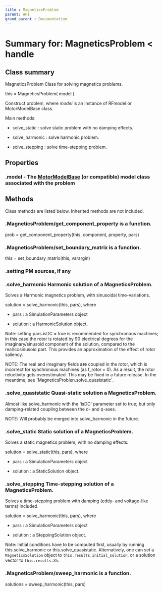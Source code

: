 ```yaml
---
title : MagneticsProblem
parent: API
grand_parent : Documentation
---
```

# Summary for: **MagneticsProblem**  < handle

## Class summary

MagneticsProblem Class for solving magnetics problems.

this = MagneticsProblem( model )

Construct problem, where *model*  is an instance of RFmodel or
MotorModelBase class.

Main methods:

* solve_static : solve static problem with no damping effects.

* solve_harmonic : solve harmonic problem.

* solve_stepping : solve time-stepping problem.

## Properties

### .**model** - The [MotorModelBase](MotorModelBase.html) (or compatible) model class associated with the problem


## Methods

Class methods are listed below. Inherited methods are not included.

### .MagneticsProblem/**get_component_property** is a function.
prob = get_component_property(this, component, property, pars)

### .MagneticsProblem/**set_boundary_matrix** is a function.
this = set_boundary_matrix(this, varargin)

### .setting PM sources, if any

### .**solve_harmonic** Harmonic solution of a MagneticsProblem.

Solves a Harmonic magnetics problem, with sinusoidal time-variations.

solution = solve_harmonic(this, pars), where

* pars : a SimulationParameters object

* solution : a HarmonicSolution object.

Note: setting pars.isDC = true is recommended for synchronous machines;
in this case the rotor is rotated by 90 electrical degrees for the
imaginary/sinusoid component of the solution, compared to the
real/cosinusoid part. This provides an approximation of the effect of
rotor saliency.

NOTE: The real and imaginary fields **are**  coupled in the rotor, which is
incorrect for synchronous machines (as f_rotor = 0). As a result, the rotor
reluctivity gets overestimated. This may be fixed in a future release. In
the meantime, see ´MagneticsProblen.solve_quasistatic´.

### .**solve_quasistatic** Quasi-static solution a MagneticsProblem.

Almost like solve_harmonic with the 'isDC' parameter set to true; but
only damping-related coupling between the d- and q-axes.

NOTE: Will probably be merged into solve_harmonic in the future.

### .**solve_static** Static solution of a MagneticsProblem.

Solves a static magnetics problem, with no damping effects.

solution = solve_static(this, pars), where

* pars : a SimulationParameters object

* solution : a StaticSolution object.

### .**solve_stepping** Time-stepping solution of a MagneticsProblem.

Solves a time-stepping problem with damping (eddy- and voltage-like
terms) included.

solution = solve_harmonic(this, pars), where

* pars : a SimulationParameters object

* solution : a SteppingSolution object.

Note: Initial conditions have to be computed first, usually by running
this.solve_harmonic or this.solve_quasistatic. Alternatively, one can set
a `MagneticsSolution` object to `this.results.initial_solution`, or a
solution vector to `this.results.Xh`.

### .MagneticsProblem/**sweep_harmonic** is a function.
solutions = sweep_harmonic(this, pars)


